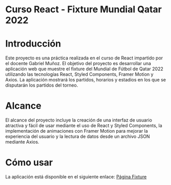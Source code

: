 # Curso React - Fixture Mundial Qatar 2022

# Introducción
Este proyecto es una práctica realizada en el curso de React impartido por el docente Gabriel Muñoz. El objetivo del proyecto es desarrollar una aplicación web que muestre el fixture del Mundial de Fútbol de Qatar 2022 utilizando las tecnologías React, Styled Components, Framer Motion y Axios. La aplicación mostrará los partidos, horarios y estadios en los que se disputarán los partidos del torneo.

# Alcance
El alcance del proyecto incluye la creación de una interfaz de usuario atractiva y fácil de usar mediante el uso de React y Styled Components, la implementación de animaciones con Framer Motion para mejorar la experiencia del usuario y la lectura de datos desde un archivo JSON mediante Axios.

# Cómo usar
La aplicación está disponible en el siguiente enlace: <a href="https://nickochamorro.github.io/React-FixtureMundial2022/" Target="_blank">Página Fixture </a>

